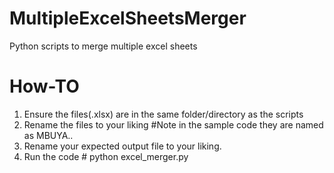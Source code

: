 # MultipleExcelSheetsMerger
Python scripts to merge multiple excel sheets

# How-TO
1. Ensure the files(.xlsx) are in the same folder/directory as the scripts
2. Rename the files to your liking #Note in the sample code they are named as MBUYA..
3. Rename your expected output file to your liking.
4. Run the code # python excel_merger.py
